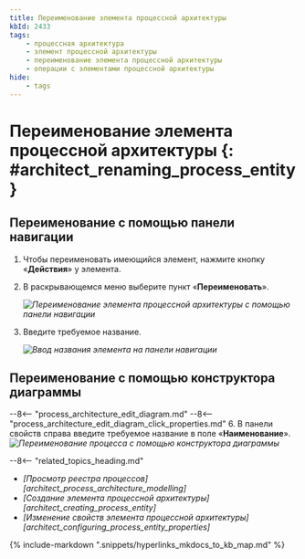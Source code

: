```yaml
---
title: Переименование элемента процессной архитектуры
kbId: 2433
tags:
    - процессная архитектура
    - элемент процессной архитектуры
    - переименование элемента процессной архитектуры
    - операции с элементами процессной архитектуры
hide:
    - tags
---
```


# Переименование элемента процессной архитектуры {: #architect_renaming_process_entity}

## Переименование с помощью панели навигации

1. Чтобы переименовать имеющийся элемент, нажмите кнопку «**Действия**» <i class="fa-light fa-ellipsis-vertical"></i> у элемента.
2. В раскрывающемся меню выберите пункт «**Переименовать**».

    *![Переименование элемента процессной архитектуры с помощью панели навигации](process_architecture_modeling_rename_from_navigation.png)*

4. Введите требуемое название.

    *![Ввод названия элемента на панели навигации](process_architecture_modeling_rename_on_creation.png)*

## Переименование с помощью конструктора диаграммы

--8<-- "process_architecture_edit_diagram.md"
--8<-- "process_architecture_edit_diagram_click_properties.md"
6. В панели свойств справа введите требуемое название в поле «**Наименование**».
    *![Переименование процесса с помощью конструктора диаграммы](process_architecture_modeling_rename_from_properties.png)*

<div class="relatedTopics" markdown="block">

--8<-- "related_topics_heading.md"

- _[Просмотр реестра процессов][architect_process_architecture_modelling]_
- _[Создание элемента процессной архитектуры][architect_creating_process_entity]_
- _[Изменение свойств элемента процессной архитектуры][architect_configuring_process_entity_properties]_

</div>

{% include-markdown ".snippets/hyperlinks_mkdocs_to_kb_map.md" %}
